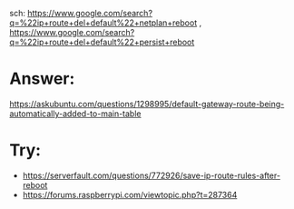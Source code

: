 sch: https://www.google.com/search?q=%22ip+route+del+default%22+netplan+reboot , https://www.google.com/search?q=%22ip+route+del+default%22+persist+reboot

# Answer:
https://askubuntu.com/questions/1298995/default-gateway-route-being-automatically-added-to-main-table

# Try:
- https://serverfault.com/questions/772926/save-ip-route-rules-after-reboot
- https://forums.raspberrypi.com/viewtopic.php?t=287364
